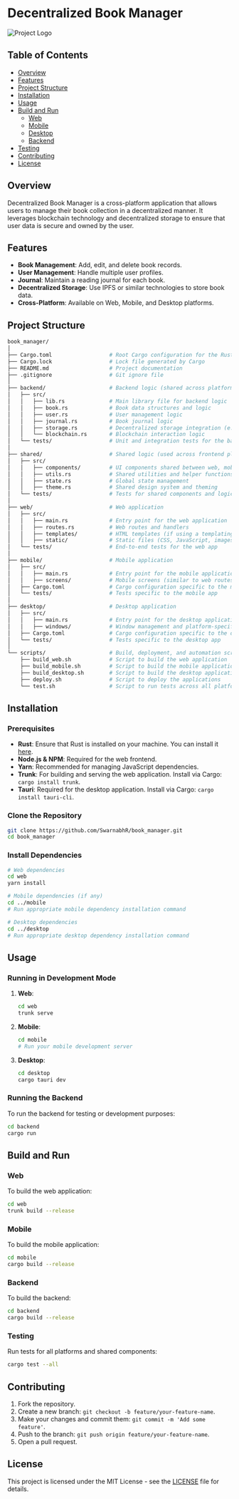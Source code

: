 # Decentralized Book Manager

![Project Logo](path_to_logo_if_any.png) <!-- Replace with your actual logo path -->

## Table of Contents

- [Overview](#overview)
- [Features](#features)
- [Project Structure](#project-structure)
- [Installation](#installation)
- [Usage](#usage)
- [Build and Run](#build-and-run)
  - [Web](#web)
  - [Mobile](#mobile)
  - [Desktop](#desktop)
  - [Backend](#backend)
- [Testing](#testing)
- [Contributing](#contributing)
- [License](#license)

## Overview

Decentralized Book Manager is a cross-platform application that allows users to manage their book collection in a decentralized manner. It leverages blockchain technology and decentralized storage to ensure that user data is secure and owned by the user.

## Features

- **Book Management**: Add, edit, and delete book records.
- **User Management**: Handle multiple user profiles.
- **Journal**: Maintain a reading journal for each book.
- **Decentralized Storage**: Use IPFS or similar technologies to store book data.
- **Cross-Platform**: Available on Web, Mobile, and Desktop platforms.

## Project Structure

```bash
book_manager/
│
├── Cargo.toml                  # Root Cargo configuration for the Rust project
├── Cargo.lock                  # Lock file generated by Cargo
├── README.md                   # Project documentation
├── .gitignore                  # Git ignore file
│
├── backend/                    # Backend logic (shared across platforms)
│   ├── src/
│   │   ├── lib.rs              # Main library file for backend logic
│   │   ├── book.rs             # Book data structures and logic
│   │   ├── user.rs             # User management logic
│   │   ├── journal.rs          # Book journal logic
│   │   ├── storage.rs          # Decentralized storage integration (e.g., IPFS)
│   │   └── blockchain.rs       # Blockchain interaction logic
│   └── tests/                  # Unit and integration tests for the backend
│
├── shared/                     # Shared logic (used across frontend platforms)
│   ├── src/
│   │   ├── components/         # UI components shared between web, mobile, and desktop
│   │   ├── utils.rs            # Shared utilities and helper functions
│   │   ├── state.rs            # Global state management
│   │   ├── theme.rs            # Shared design system and theming
│   └── tests/                  # Tests for shared components and logic
│
├── web/                        # Web application
│   ├── src/
│   │   ├── main.rs             # Entry point for the web application
│   │   ├── routes.rs           # Web routes and handlers
│   │   ├── templates/          # HTML templates (if using a templating engine)
│   │   ├── static/             # Static files (CSS, JavaScript, images)
│   └── tests/                  # End-to-end tests for the web app
│
├── mobile/                     # Mobile application
│   ├── src/
│   │   ├── main.rs             # Entry point for the mobile application
│   │   ├── screens/            # Mobile screens (similar to web routes)
│   ├── Cargo.toml              # Cargo configuration specific to the mobile app
│   └── tests/                  # Tests specific to the mobile app
│
├── desktop/                    # Desktop application
│   ├── src/
│   │   ├── main.rs             # Entry point for the desktop application
│   │   ├── windows/            # Window management and platform-specific code
│   ├── Cargo.toml              # Cargo configuration specific to the desktop app
│   └── tests/                  # Tests specific to the desktop app
│
└── scripts/                    # Build, deployment, and automation scripts
    ├── build_web.sh            # Script to build the web application
    ├── build_mobile.sh         # Script to build the mobile application
    ├── build_desktop.sh        # Script to build the desktop application
    ├── deploy.sh               # Script to deploy the applications
    └── test.sh                 # Script to run tests across all platforms
```

## Installation

### Prerequisites

- **Rust**: Ensure that Rust is installed on your machine. You can install it [here](https://www.rust-lang.org/).
- **Node.js & NPM**: Required for the web frontend.
- **Yarn**: Recommended for managing JavaScript dependencies.
- **Trunk**: For building and serving the web application. Install via Cargo: `cargo install trunk`.
- **Tauri**: Required for the desktop application. Install via Cargo: `cargo install tauri-cli`.

### Clone the Repository

```bash
git clone https://github.com/SwarnabhR/book_manager.git
cd book_manager
```

### Install Dependencies

```bash
# Web dependencies
cd web
yarn install

# Mobile dependencies (if any)
cd ../mobile
# Run appropriate mobile dependency installation command

# Desktop dependencies
cd ../desktop
# Run appropriate desktop dependency installation command
```

## Usage

### Running in Development Mode

1. **Web**:

   ```bash
   cd web
   trunk serve
   ```

2. **Mobile**:

   ```bash
   cd mobile
   # Run your mobile development server
   ```

3. **Desktop**:
   ```bash
   cd desktop
   cargo tauri dev
   ```

### Running the Backend

To run the backend for testing or development purposes:

```bash
cd backend
cargo run
```

## Build and Run

### Web

To build the web application:

```bash
cd web
trunk build --release
```

### Mobile

To build the mobile application:

```bash
cd mobile
cargo build --release
```

### Backend

To build the backend:

```bash
cd backend
cargo build --release
```

### Testing

Run tests for all platforms and shared components:

```bash
cargo test --all
```

## Contributing

1. Fork the repository.
2. Create a new branch: `git checkout -b feature/your-feature-name`.
3. Make your changes and commit them: `git commit -m 'Add some feature'`.
4. Push to the branch: `git push origin feature/your-feature-name`.
5. Open a pull request.

## License

This project is licensed under the MIT License - see the [LICENSE](LICENSE) file for details.
